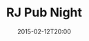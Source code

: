 ---
layout: post
title:  "RJ Pub Night"
date:   2015-02-12T20:00
start:  "8:00"
end:    "1:00"
categories: events
---